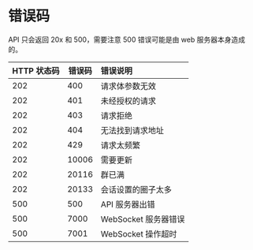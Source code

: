 # 错误码

API 只会返回 20x 和 500，需要注意 500 错误可能是由 web 服务器本身造成的。

| HTTP 状态码 | 错误码 | 错误说明|
| - | - | :- |
|202|	400|	请求体参数无效|
|202|	401|	未经授权的请求|
|202|	403|	请求拒绝|
|202|	404|	无法找到请求地址|
|202|	429|	请求太频繁|
|202|	10006|	需要更新|
|202|	20116|	群已满|
|202|	20133|	会话设置的圈子太多|
|500|	500| API 服务器出错 |
|500|	7000 |  WebSocket 服务器错误 |
|500|	7001 | WebSocket 操作超时 |